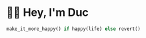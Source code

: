 # 👋🏼 Hey, I'm Duc

```python
make_it_more_happy() if happy(life) else revert()
```

<!--
<h3 align="left">Languages and Tools:</h3>
<p align="left">
  <img src="https://raw.githubusercontent.com/devicons/devicon/master/icons/python/python-original.svg" alt="python" width="40" height="40"/> 
  <img src="https://raw.githubusercontent.com/devicons/devicon/master/icons/cplusplus/cplusplus-original.svg" alt="cplusplus" width="40" height="40"/> 
  <img src="https://raw.githubusercontent.com/devicons/devicon/master/icons/css3/css3-original-wordmark.svg" alt="css3" width="40" height="40"/> 
  <img src="https://raw.githubusercontent.com/devicons/devicon/master/icons/html5/html5-original-wordmark.svg" alt="html5" width="40" height="40"/> 
  <img src="https://raw.githubusercontent.com/devicons/devicon/master/icons/javascript/javascript-original.svg" alt="javascript" width="40" height="40"/> 
</p>
-->

<!--
<h3 align="left">Github Stats:</h3>
<p align="center">
  <img width="49%" src="https://github-readme-stats.vercel.app/api?username=caotanduc&show_icons=true&theme=buefy"/>
  <img width="49%" src="https://github-readme-streak-stats.herokuapp.com?user=caotanduc&theme=buefy&date_format=M%20j%5B%2C%20Y%5D"/>
</p>
-->
